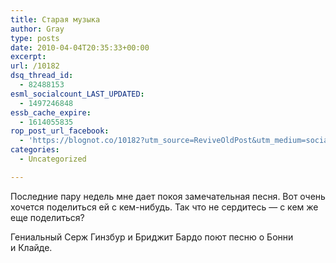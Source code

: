 ```yaml
---
title: Старая музыка
author: Gray
type: posts
date: 2010-04-04T20:35:33+00:00
excerpt:
url: /10182
dsq_thread_id:
  - 82488153
esml_socialcount_LAST_UPDATED:
  - 1497246848
essb_cache_expire:
  - 1614055835
rop_post_url_facebook:
  - 'https://blognot.co/10182?utm_source=ReviveOldPost&utm_medium=social&utm_campaign=ReviveOldPost'
categories:
  - Uncategorized

---
```








Последние пару недель мне дает покоя замечательная песня. Вот очень хочется поделиться ей&nbsp;с&nbsp;<nobr>кем-нибудь</nobr>. Так что не&nbsp;сердитесь&nbsp;&mdash; с&nbsp;кем&nbsp;же еще поделиться?

Гениальный Серж Гинзбур и&nbsp;Бриджит Бардо поют песню о&nbsp;Бонни и&nbsp;Клайде.